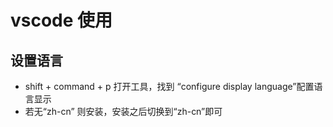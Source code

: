 # vscode 使用

## 设置语言
- shift + command + p  打开工具，找到 “configure display language”配置语言显示
- 若无“zh-cn” 则安装，安装之后切换到“zh-cn”即可